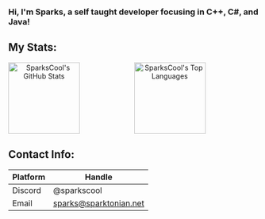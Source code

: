### Hi, I'm Sparks, a self taught developer focusing in C++, C#, and Java!

## My Stats:
<p align="center">
  <a href="#">
    <img align="left" height="144em" src="https://github-readme-stats.vercel.app/api?username=sparkscool&count_private=true&show_icons=true&theme=dark" alt="SparksCool's GitHub Stats" />
  </a>
  
  <a href="#">
    <img align="center" height="144em" src="https://github-readme-stats.vercel.app/api/top-langs/?username=sparkscool&layout=compact&theme=dark" alt="SparksCool's Top Languages" />
  </a>
  
</p>


## Contact Info:

| Platform   | Handle                                             |
| ---------- | -------------------------------------------------- |
| Discord    | @sparkscool                                        |
| Email      | sparks@sparktonian.net                             |

<!--
**SparksCool/SparksCool** is a ✨ _special_ ✨ repository because its `README.md` (this file) appears on your GitHub profile.

Here are some ideas to get you started:

- 🔭 I’m currently working on ...
- 🌱 I’m currently learning ...
- 👯 I’m looking to collaborate on ...
- 🤔 I’m looking for help with ...
- 💬 Ask me about ...
- 📫 How to reach me: ...
- 😄 Pronouns: ...
- ⚡ Fun fact: ...
-->
